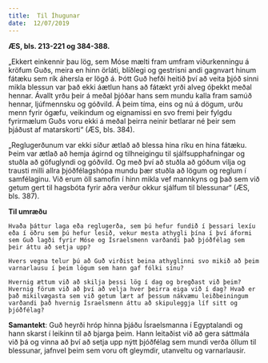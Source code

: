 ```yaml
---
title:  Til Íhugunar
date:  12/07/2019
---
```


**ÆS, bls. 213-221 og 384-388.**

„Ekkert einkennir þau lög, sem Móse mælti fram umfram viðurkenningu á kröfum Guðs, meira en hinn örláti, blíðlegi og gestrisni andi gagnvart hinum fátæku sem rík áhersla er lögð á. Þótt Guð hefði heitið því að veita þjóð sinni mikla blessun var það ekki áætlun hans að fátækt yrði alveg óþekkt meðal hennar. Ávallt yrðu þeir á meðal þjóðar hans sem mundu kalla fram samúð hennar, ljúfmennsku og góðvild. Á þeim tíma, eins og nú á dögum, urðu menn fyrir ógæfu, veikindum og eignamissi en svo fremi þeir fylgdu fyrirmælum Guðs voru ekki á meðal þeirra neinir betlarar né þeir sem þjáðust af matarskorti“ (ÆS, bls. 384).

„Reglugerðunum var ekki síður ætlað að blessa hina ríku en hina fátæku. Þeim var ætlað að hemja ágirnd og tilhneigingu til sjálfsupphafningar og stuðla að göfuglyndi og góðvild. Og með því að stuðla að góðum vilja og trausti milli allra þjóðfélagshópa mundu þær stuðla að lögum og reglum í samfélaginu. Við erum öll samofin í hinn mikla vef mannkyns og það sem við getum gert til hagsbóta fyrir aðra verður okkur sjálfum til blessunar“ (ÆS, bls. 387).

**Til umræðu**

`Hvaða þáttur laga eða reglugerða, sem þú hefur fundið í þessari lexíu eða í öðru sem þú hefur lesið, vekur mesta athygli þína í því áformi sem Guð lagði fyrir Móse og Ísraelsmenn varðandi það þjóðfélag sem þeir áttu að setja upp?`

`Hvers vegna telur þú að Guð virðist beina athyglinni svo mikið að þeim varnarlausu í þeim lögum sem hann gaf fólki sínu?`

`Hvernig ættum við að skilja þessi lög í dag og bregðast við þeim? Hvernig förum við að því að velja hver þeirra eiga við í dag? Hvað er það mikilvægasta sem við getum lært af þessum nákvæmu leiðbeiningum varðandi það hvernig Ísraelsmenn áttu að skipuleggja líf sitt og þjóðfélag?`

**Samantekt**: Guð heyrði hróp hinna þjáðu Ísraelsmanna í Egyptalandi og hann skarst í leikinn til að bjarga þeim. Hann leitaðist við að gera sáttmála við þá og vinna að því að setja upp nýtt þjóðfélag sem mundi verða öllum til blessunar, jafnvel þeim sem voru oft gleymdir, utanveltu og varnarlausir.